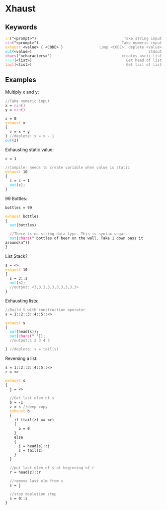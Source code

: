 # Xhaust

## Keywords
<pre><code><span style="color:gold">in</span>("&lt;prompt&gt;")     <span style="color:gray;float:right">Take string input</span>
<span style="color:orchid">nin</span>("&lt;prompt&gt;")     <span style="color:gray;float:right">Take numeric input</span>
<span style="color:orange">exhaust</span> &lt;value&gt; { &lt;CODE&gt; }     <span style="color:gray;float:right">Loop &lt;CODE&gt;, deplete &lt;value&gt;</span>
<span style="color:deepskyblue">out</span>(&lt;value&gt;)     <span style="color:gray;float:right">stdout</span>
<span style="color:deeppink">chars</span>("&lt;characters&gt;")     <span style="color:gray;float:right">creates ascii list</span>
<span style="color:aquamarine">head</span>(&lt;list&gt;)     <span style="color:gray;float:right">Get head of list</span>
<span style="color:tomato">tail</span>(&lt;list&gt;)     <span style="color:gray;float:right">Get tail of list</span>
</code></pre>
## Examples

Multiply x and y:
<pre><code><span style="color:gray">//Take numeric input</span>
x = <span style="color:orchid">nin</span>()
y = <span style="color:orchid">nin</span>()

z = 0
<span style="color:orange">exhaust</span> x
{
  z = x + y
} <span style="color:gray">//deplete: x = x - 1</span>
<span style="color:deepskyblue">out</span>(z)
</code></pre>


Exhausting static value:
<pre><code>c = 1

<span style="color:gray">//Compiler needs to create variable when value is static</span>
<span style="color:orange">exhaust</span> 10
{
  c = c + 1
  <span style="color:deepskyblue">out</span>(c);
}</code></pre>

99 Bottles:
<pre><code>bottles = 99

<span style="color:orange">exhaust</span> bottles
{
  <span style="color:deepskyblue">out</span>(bottles)

  <span style="color:gray">//There is no string data type. This is syntax sugar.</span>
  <span style="color:deepskyblue">out</span>(<span style="color:deeppink">chars</span>(" bottles of beer on the wall. Take 1 down pass it around\n"))
}
</code></pre>

List Stack?
<pre><code>s = <>
<span style="color:orange">exhaust</span> 10
{
  s = 3::s
  <span style="color:deepskyblue">out</span>(s);
  <span style="color:gray">//output: <3,3,3,3,3,3,3,3,3,3></span>
}</code></pre>

Exhausting lists:
<pre><code><span style="color:gray">//Build S with construction operator</span>
s = 1::2::3::4::5::<>

<span style="color:orange">exhaust</span> s
{
  <span style="color:deepskyblue">out</span>(head(s));
  <span style="color:deepskyblue">out</span>(<span style="color:deeppink">chars</span>(" "));
  <span style="color:gray">//output:1 2 3 4 5 </span>

} <span style="color:gray">//deplete: s = tail(s)</span></code></pre>

Reversing a list:
<pre><code>s = 1::2::3::4::5::<>
r = <>

<span style="color:orange">exhaust</span> s
{
  j = <>

  <span style="color:gray">//Get last elem of s</span>
  b = -1
  z = s <span style="color:gray">//deep copy</span>
  <span style="color:orange">exhaust</span> b
  {
    if (tail(z) == <>)
    {
      b = 0
    }
    else
    {
      j = head(s)::j
      z = tail(z)
    }
  }

  <span style="color:gray">//put last elem of s at beginning of r</span>
  r = head(z)::r

  <span style="color:gray">//remove last elm from s</span>
  s = j

  <span style="color:gray">//stop depletion step</span>
  s = 0::s
}
</code></pre>